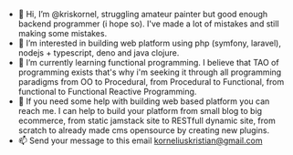 - 👋 Hi, I’m @kriskornel, struggling amateur painter but good enough backend programmer (i hope so). I've made a lot of mistakes and still making some mistakes.
- 👀 I’m interested in building web platform using php (symfony, laravel),  nodejs + typescript, deno and java clojure.
- 🌱 I’m currently learning functional programming. I believe that TAO of programming exists that's why i'm seeking it through all programming paradigms from OO to Procedural, from Procedural to Functional, from functional to Functional Reactive Programming.
- 💞️ If you need some help with building web based platform you can reach me. I can help to build your platform from small blog to big ecommerce, from static jamstack site to RESTfull dynamic site, from scratch to already made cms opensource by creating new plugins. 
- 📫 Send your message to this email korneliuskristian@gmail.com

<!---
kriskornel/kriskornel is a ✨ special ✨ repository because its `README.md` (this file) appears on your GitHub profile.
You can click the Preview link to take a look at your changes.
--->
